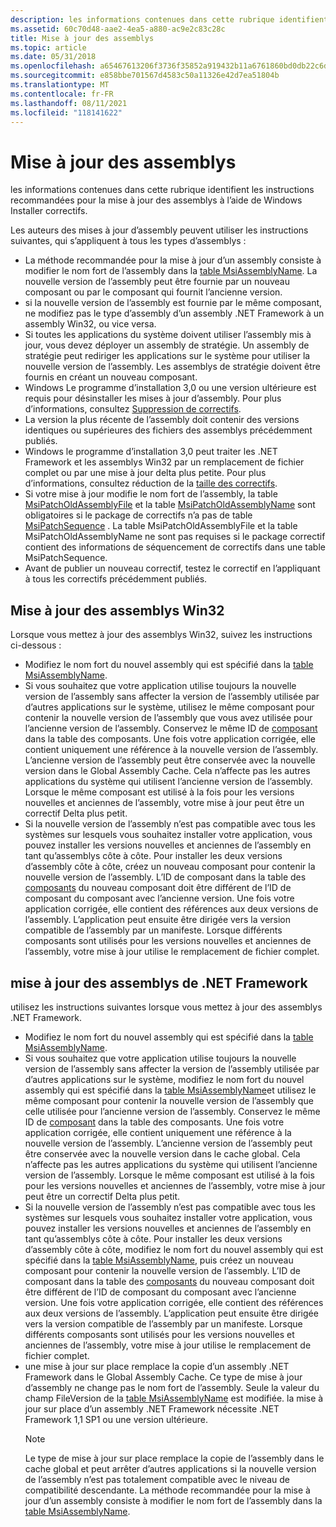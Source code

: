 ```yaml
---
description: les informations contenues dans cette rubrique identifient les instructions recommandées pour la mise à jour des assemblys à l’aide de Windows Installer correctifs.
ms.assetid: 60c70d48-aae2-4ea5-a880-ac9e2c83c28c
title: Mise à jour des assemblys
ms.topic: article
ms.date: 05/31/2018
ms.openlocfilehash: a65467613206f3736f35852a919432b11a6761860bd0db22c6da2600c159ef0f
ms.sourcegitcommit: e858bbe701567d4583c50a11326e42d7ea51804b
ms.translationtype: MT
ms.contentlocale: fr-FR
ms.lasthandoff: 08/11/2021
ms.locfileid: "118141622"
---
```

# <a name="updating-assemblies"></a>Mise à jour des assemblys

les informations contenues dans cette rubrique identifient les instructions recommandées pour la mise à jour des assemblys à l’aide de Windows Installer correctifs.

Les auteurs des mises à jour d’assembly peuvent utiliser les instructions suivantes, qui s’appliquent à tous les types d’assemblys :

-   La méthode recommandée pour la mise à jour d’un assembly consiste à modifier le nom fort de l’assembly dans la [table MsiAssemblyName](msiassemblyname-table.md). La nouvelle version de l’assembly peut être fournie par un nouveau composant ou par le composant qui fournit l’ancienne version.
-   si la nouvelle version de l’assembly est fournie par le même composant, ne modifiez pas le type d’assembly d’un assembly .NET Framework à un assembly Win32, ou vice versa.
-   Si toutes les applications du système doivent utiliser l’assembly mis à jour, vous devez déployer un assembly de stratégie. Un assembly de stratégie peut rediriger les applications sur le système pour utiliser la nouvelle version de l’assembly. Les assemblys de stratégie doivent être fournis en créant un nouveau composant.
-   Windows Le programme d’installation 3,0 ou une version ultérieure est requis pour désinstaller les mises à jour d’assembly. Pour plus d’informations, consultez [Suppression de correctifs](removing-patches.md).
-   La version la plus récente de l’assembly doit contenir des versions identiques ou supérieures des fichiers des assemblys précédemment publiés.
-   Windows le programme d’installation 3,0 peut traiter les .NET Framework et les assemblys Win32 par un remplacement de fichier complet ou par une mise à jour delta plus petite. Pour plus d’informations, consultez réduction de la [taille des correctifs](reducing-patch-size.md).
-   Si votre mise à jour modifie le nom fort de l’assembly, la table [MsiPatchOldAssemblyFile](msipatcholdassemblyfile-table.md) et la table [MsiPatchOldAssemblyName](msipatcholdassemblyname-table.md) sont obligatoires si le package de correctifs n’a pas de table [MsiPatchSequence](msipatchsequence-table.md) . La table MsiPatchOldAssemblyFile et la table MsiPatchOldAssemblyName ne sont pas requises si le package correctif contient des informations de séquencement de correctifs dans une table MsiPatchSequence.
-   Avant de publier un nouveau correctif, testez le correctif en l’appliquant à tous les correctifs précédemment publiés.

## <a name="updating-win32-assemblies"></a>Mise à jour des assemblys Win32

Lorsque vous mettez à jour des assemblys Win32, suivez les instructions ci-dessous :

-   Modifiez le nom fort du nouvel assembly qui est spécifié dans la [table MsiAssemblyName](msiassemblyname-table.md).
-   Si vous souhaitez que votre application utilise toujours la nouvelle version de l’assembly sans affecter la version de l’assembly utilisée par d’autres applications sur le système, utilisez le même composant pour contenir la nouvelle version de l’assembly que vous avez utilisée pour l’ancienne version de l’assembly. Conservez le même ID de [composant](component-table.md) dans la table des composants. Une fois votre application corrigée, elle contient uniquement une référence à la nouvelle version de l’assembly. L’ancienne version de l’assembly peut être conservée avec la nouvelle version dans le Global Assembly Cache. Cela n’affecte pas les autres applications du système qui utilisent l’ancienne version de l’assembly. Lorsque le même composant est utilisé à la fois pour les versions nouvelles et anciennes de l’assembly, votre mise à jour peut être un correctif Delta plus petit.
-   Si la nouvelle version de l’assembly n’est pas compatible avec tous les systèmes sur lesquels vous souhaitez installer votre application, vous pouvez installer les versions nouvelles et anciennes de l’assembly en tant qu’assemblys côte à côte. Pour installer les deux versions d’assembly côte à côte, créez un nouveau composant pour contenir la nouvelle version de l’assembly. L’ID de composant dans la table des [composants](component-table.md) du nouveau composant doit être différent de l’ID de composant du composant avec l’ancienne version. Une fois votre application corrigée, elle contient des références aux deux versions de l’assembly. L’application peut ensuite être dirigée vers la version compatible de l’assembly par un manifeste. Lorsque différents composants sont utilisés pour les versions nouvelles et anciennes de l’assembly, votre mise à jour utilise le remplacement de fichier complet.

## <a name="updating-net-framework-assemblies"></a>mise à jour des assemblys de .NET Framework

utilisez les instructions suivantes lorsque vous mettez à jour des assemblys .NET Framework.

-   Modifiez le nom fort du nouvel assembly qui est spécifié dans la [table MsiAssemblyName](msiassemblyname-table.md).
-   Si vous souhaitez que votre application utilise toujours la nouvelle version de l’assembly sans affecter la version de l’assembly utilisée par d’autres applications sur le système, modifiez le nom fort du nouvel assembly qui est spécifié dans la [table MsiAssemblyName](msiassemblyname-table.md)et utilisez le même composant pour contenir la nouvelle version de l’assembly que celle utilisée pour l’ancienne version de l’assembly. Conservez le même ID de [composant](component-table.md) dans la table des composants. Une fois votre application corrigée, elle contient uniquement une référence à la nouvelle version de l’assembly. L’ancienne version de l’assembly peut être conservée avec la nouvelle version dans le cache global. Cela n’affecte pas les autres applications du système qui utilisent l’ancienne version de l’assembly. Lorsque le même composant est utilisé à la fois pour les versions nouvelles et anciennes de l’assembly, votre mise à jour peut être un correctif Delta plus petit.
-   Si la nouvelle version de l’assembly n’est pas compatible avec tous les systèmes sur lesquels vous souhaitez installer votre application, vous pouvez installer les versions nouvelles et anciennes de l’assembly en tant qu’assemblys côte à côte. Pour installer les deux versions d’assembly côte à côte, modifiez le nom fort du nouvel assembly qui est spécifié dans la [table MsiAssemblyName](msiassemblyname-table.md), puis créez un nouveau composant pour contenir la nouvelle version de l’assembly. L’ID de composant dans la table des [composants](component-table.md) du nouveau composant doit être différent de l’ID de composant du composant avec l’ancienne version. Une fois votre application corrigée, elle contient des références aux deux versions de l’assembly. L’application peut ensuite être dirigée vers la version compatible de l’assembly par un manifeste. Lorsque différents composants sont utilisés pour les versions nouvelles et anciennes de l’assembly, votre mise à jour utilise le remplacement de fichier complet.
-   une mise à jour sur place remplace la copie d’un assembly .NET Framework dans le Global Assembly Cache. Ce type de mise à jour d’assembly ne change pas le nom fort de l’assembly. Seule la valeur du champ FileVersion de la [table MsiAssemblyName](msiassemblyname-table.md) est modifiée. la mise à jour sur place d’un assembly .NET Framework nécessite .NET Framework 1,1 SP1 ou une version ultérieure.
    > [!Note]  
    > Le type de mise à jour sur place remplace la copie de l’assembly dans le cache global et peut arrêter d’autres applications si la nouvelle version de l’assembly n’est pas totalement compatible avec le niveau de compatibilité descendante. La méthode recommandée pour la mise à jour d’un assembly consiste à modifier le nom fort de l’assembly dans la [table MsiAssemblyName](msiassemblyname-table.md).

     

 

 



